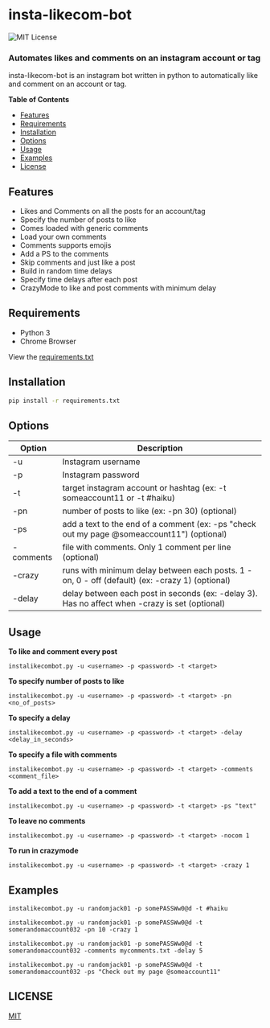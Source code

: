 # insta-likecom-bot
![MIT License](https://img.shields.io/github/license/shine-jayakumar/Covid19-Exploratory-Analysis-With-SQL)

### Automates likes and comments on an instagram account or tag

insta-likecom-bot is an instagram bot written in python to automatically like and comment on an account or tag.

**Table of Contents**
- [Features](#Features "Features")
- [Requirements](#Requirements "Requirements")
- [Installation](#Installation "Installation")
- [Options](#Options "Options")
- [Usage](#Usage "Usage")
- [Examples](#Examples "Examples")
- [License](#LICENSE "License")

## Features
- Likes and Comments on all the posts for an account/tag
- Specify the number of posts to like
- Comes loaded with generic comments
- Load your own comments
- Comments supports emojis
- Add a PS to the comments
- Skip comments and just like a post
- Build in random time delays
- Specify time delays after each post
- CrazyMode to like and post comments with minimum delay

## Requirements
- Python 3
- Chrome Browser

View the [requirements.txt](https://github.com/shine-jayakumar/insta-likecom-bot/blob/master/requirements.txt)

## Installation
```sh
pip install -r requirements.txt
```
## Options
| Option | Description |
| ------ | ------ |
| -u | Instagram username |
| -p | Instagram password |
| -t | target instagram account or hashtag (ex: -t someaccount11 or -t #haiku) |
| -pn | number of posts to like (ex: -pn 30) (optional) |
| -ps | add a text to the end of a comment (ex: -ps "check out my page @someaccount11") (optional) |
| -comments | file with comments. Only 1 comment per line (optional) |
| -crazy | runs with minimum delay between each posts. 1 - on, 0 - off (default) (ex: -crazy 1) (optional) |
| -delay | delay between each post in seconds (ex: -delay 3). Has no affect when -crazy is set (optional) |

## Usage
**To like and comment every post**
```
instalikecombot.py -u <username> -p <password> -t <target>
```
    
**To specify number of posts to like**
```
instalikecombot.py -u <username> -p <password> -t <target> -pn <no_of_posts>
```
    
**To specify a delay**
```
instalikecombot.py -u <username> -p <password> -t <target> -delay <delay_in_seconds>
```

**To specify a file with comments**
```
instalikecombot.py -u <username> -p <password> -t <target> -comments <comment_file>
```

**To add a text to the end of a comment**
```
instalikecombot.py -u <username> -p <password> -t <target> -ps "text"
```

**To leave no comments**
```
instalikecombot.py -u <username> -p <password> -t <target> -nocom 1
```

**To run in crazymode**
```
instalikecombot.py -u <username> -p <password> -t <target> -crazy 1
```

## Examples
```
instalikecombot.py -u randomjack01 -p somePASSWw0@d -t #haiku
```
```
instalikecombot.py -u randomjack01 -p somePASSWw0@d -t somerandomaccount032 -pn 10 -crazy 1
```
```
instalikecombot.py -u randomjack01 -p somePASSWw0@d -t somerandomaccount032 -comments mycomments.txt -delay 5
```
```
instalikecombot.py -u randomjack01 -p somePASSWw0@d -t somerandomaccount032 -ps "Check out my page @someaccount11"
```
    
## LICENSE
[MIT](https://github.com/shine-jayakumar/insta-likecom-bot/blob/master/LICENSE)
